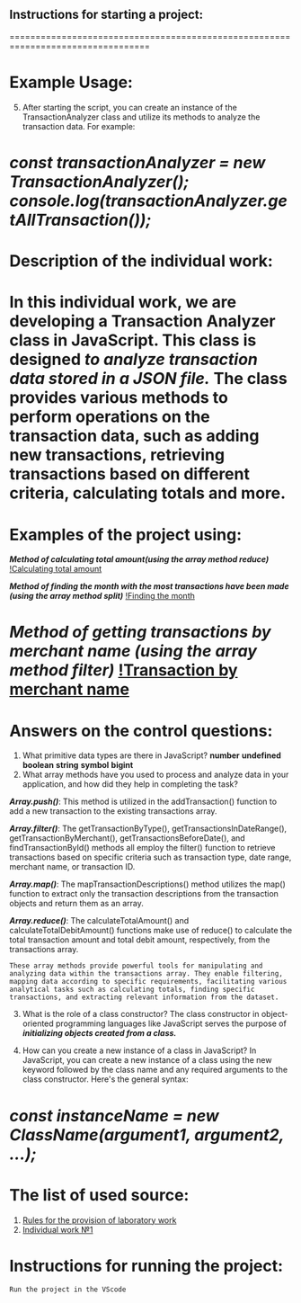 ## Instructions for starting a project:

=================================================================================
# Example Usage:
5. After starting the script, you can create an instance of the TransactionAnalyzer class and utilize its methods to analyze the transaction data. For example:

***const transactionAnalyzer = new TransactionAnalyzer();***
***console.log(transactionAnalyzer.getAllTransaction());***
====================================================================================
# Description of the individual work:
In this individual work, we are developing a Transaction Analyzer class in JavaScript. This class is designed ***to analyze transaction data stored in a JSON file.*** The class provides various methods to perform operations on the transaction data, such as adding new transactions, retrieving transactions based on different criteria, calculating totals and more.
====================================================================================
# Examples of the project using: 
***Method of calculating total amount(using the array method reduce)***
[!Calculating total amount](D:\Uni\JavaScript\LI_01\calculateTotalAmount.png)

***Method of finding the month with the most transactions have been made (using the array method split)***
[!Finding the month](D:\Uni\JavaScript\LI_01\findMostTransactionsMonth.png)

***Method of getting transactions by merchant name (using the array method filter)***
[!Transaction by merchant name](D:\Uni\JavaScript\LI_01\getTransactionByMerchant.png)
====================================================================================
# Answers on the control questions:
1. What primitive data types are there in JavaScript?
    **number**
    **undefined**
    **boolean**
    **string**
    **symbol**
    **bigint**
2. What array methods have you used to process and analyze data in your application, and how did they help in completing the task?

 ***Array.push()***: This method is utilized in the addTransaction() function to add a new transaction to the existing transactions array.

***Array.filter()***: The getTransactionByType(), getTransactionsInDateRange(), getTransactionByMerchant(), getTransactionsBeforeDate(), and findTransactionById() methods all employ the filter() function to retrieve transactions based on specific criteria such as transaction type, date range, merchant name, or transaction ID.

***Array.map()***: The mapTransactionDescriptions() method utilizes the map() function to extract only the transaction descriptions from the transaction objects and return them as an array.

***Array.reduce()***: The calculateTotalAmount() and calculateTotalDebitAmount() functions make use of reduce() to calculate the total transaction amount and total debit amount, respectively, from the transactions array.

`These array methods provide powerful tools for manipulating and analyzing data within the transactions array. They enable filtering, mapping data according to specific requirements, facilitating various analytical tasks such as calculating totals, finding specific transactions, and extracting relevant information from the dataset.`

3. What is the role of a class constructor?
The class constructor in object-oriented programming languages like JavaScript serves the purpose of ***initializing objects created from a class.*** 

4. How can you create a new instance of a class in JavaScript?
In JavaScript, you can create a new instance of a class using the new keyword followed by the class name and any required arguments to the class constructor. Here's the general syntax:

***const instanceName = new ClassName(argument1, argument2, ...);***
========================================================================================
# The list of used source:
1. [Rules for the provision of laboratory work](https://github.com/MSU-Courses/javascript_typescript/blob/main/lab/lab_guidelines.md)
2. [Individual work №1](https://github.com/MSU-Courses/javascript_typescript/blob/main/lab/LI1/JS01.md)

# Instructions for running the project:
`Run the project in the VScode`
